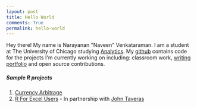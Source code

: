 ```yaml
---
layout: post
title: Hello World
comments: True
permalink: hello-world
---
```


Hey there! My name is Narayanan "Naveen" Venkataraman. I am a student at The University of Chicago studying [Analytics](https://grahamschool.uchicago.edu/credit/master-science-analytics/index). My [github](https://github.com/nvenkataraman1) contains code for the projects I'm currently working on including: classroom work, [writing portfolio](http://www.rforexcelusers.com/) and open source contributions.

##### Sample R projects

1. [Currency Arbitrage](https://github.com/nvenkataraman1/pricenomicspuzzle)
2. [R For Excel Users](https://github.com/nvenkataraman1/rforexcelusers) - In partnership with [John Taveras](http://www.linkedin.com/in/jtaveras)
